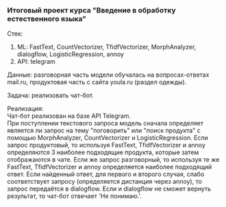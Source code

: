 ### Итоговый проект курса "Введение в обработку естественного языка"

Стек:
1. ML: FastText, CountVectorizer, TfidfVectorizer, MorphAnalyzer, dialogflow, LogisticRegression, annoy
2. API: telegram

Данные: разговорная часть модели обучалась на вопросах-ответах mail.ru, продуктовая часть с сайта youla.ru (раздел одежды).

Задача: реализовать чат-бот.

Реализация:<br>
Чат-бот реализован на базе API Telegram. <br>
При поступлении текстового запроса модель сначала определяет является ли запрос на тему "поговорить" или "поиск продукта" с помощью MorphAnalyzer, CountVectorizer и LogisticRegression. Если запрос продуктовый, то используя FastText, TfidfVectorizer и annoy определяются 3 наиболее подходящие продукта, которые затем отображаются в чате. Если же запрос разговорный, то используя те же FastText, TfidfVectorizer и annoy определяется наиболее подходящий ответ. Если найденный ответ, для первого и второго случая, слабо соответствует запросу (определяется дистанция через annoy), то запрос передаётся в dialogflow. Если и dialogflow не сможет вернуть результат, то чат-бот отвечает 'Не понимаю.'.
